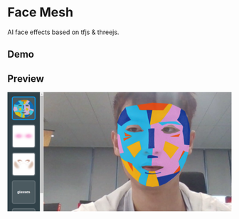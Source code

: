 # Face Mesh

AI face effects based on tfjs & threejs.

## Demo


## Preview
![](./public/20220124112649802.png)